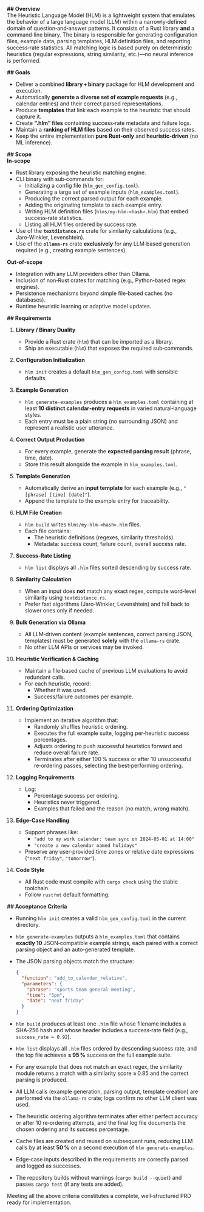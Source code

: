 **## Overview**  
The Heuristic Language Model (HLM) is a lightweight system that emulates the behavior of a large language model (LLM) within a narrowly‑defined domain of question‑and‑answer patterns. It consists of a Rust library **and** a command‑line binary. The binary is responsible for generating configuration files, example data, parsing templates, HLM definition files, and reporting success‑rate statistics. All matching logic is based purely on deterministic heuristics (regular expressions, string similarity, etc.)—no neural inference is performed.

**## Goals**  
- Deliver a combined **library + binary** package for HLM development and execution.  
- Automatically **generate a diverse set of example requests** (e.g., calendar entries) and their correct parsed representations.  
- Produce **templates** that link each example to the heuristic that should capture it.  
- Create **“.hlm” files** containing success‑rate metadata and failure logs.  
- Maintain a **ranking of HLM files** based on their observed success rates.  
- Keep the entire implementation **pure Rust‑only** and **heuristic‑driven** (no ML inference).  

**## Scope**  
**In‑scope**  
- Rust library exposing the heuristic matching engine.  
- CLI binary with sub‑commands for:  
  - Initializing a config file (`hlm_gen_config.toml`).  
  - Generating a large set of example inputs (`hlm_examples.toml`).  
  - Producing the correct parsed output for each example.  
  - Adding the originating template to each example entry.  
  - Writing HLM definition files (`hlms/my-hlm‑<hash>.hlm`) that embed success‑rate statistics.  
  - Listing all HLM files ordered by success rate.  
- Use of the **`textdistance.rs`** crate for similarity calculations (e.g., Jaro‑Winkler, Levenshtein).  
- Use of the **`ollama‑rs`** crate **exclusively** for any LLM‑based generation required (e.g., creating example sentences).  

**Out‑of‑scope**  
- Integration with any LLM providers other than Ollama.  
- Inclusion of non‑Rust crates for matching (e.g., Python‑based regex engines).  
- Persistence mechanisms beyond simple file‑based caches (no databases).  
- Runtime heuristic learning or adaptive model updates.  

**## Requirements**  

1. **Library / Binary Duality**  
   - Provide a Rust crate (`hlm`) that can be imported as a library.  
   - Ship an executable (`hlm`) that exposes the required sub‑commands.  

2. **Configuration Initialization**  
   - `hlm init` creates a default `hlm_gen_config.toml` with sensible defaults.  

3. **Example Generation**  
   - `hlm generate-examples` produces a `hlm_examples.toml` containing at least **10 distinct calendar‑entry requests** in varied natural‑language styles.  
   - Each entry must be a plain string (no surrounding JSON) and represent a realistic user utterance.  

4. **Correct Output Production**  
   - For every example, generate the **expected parsing result** (phrase, time, date).  
   - Store this result alongside the example in `hlm_examples.toml`.  

5. **Template Generation**  
   - Automatically derive an **input template** for each example (e.g., `"[phrase] [time] [date]"`).  
   - Append the template to the example entry for traceability.  

6. **HLM File Creation**  
   - `hlm build` writes `hlms/my-hlm-<hash>.hlm` files.  
   - Each file contains:  
     - The heuristic definitions (regexes, similarity thresholds).  
     - Metadata: success count, failure count, overall success rate.  

7. **Success‑Rate Listing**  
   - `hlm list` displays all `.hlm` files sorted descending by success rate.  

8. **Similarity Calculation**  
   - When an input does **not** match any exact regex, compute word‑level similarity using `textdistance.rs`.  
   - Prefer fast algorithms (Jaro‑Winkler, Levenshtein) and fall back to slower ones only if needed.  

9. **Bulk Generation via Ollama**  
   - All LLM‑driven content (example sentences, correct parsing JSON, templates) must be generated **solely** with the `ollama‑rs` crate.  
   - No other LLM APIs or services may be invoked.  

10. **Heuristic Verification & Caching**  
    - Maintain a file‑based cache of previous LLM evaluations to avoid redundant calls.  
    - For each heuristic, record:  
      - Whether it was used.  
      - Success/failure outcomes per example.  

11. **Ordering Optimization**  
    - Implement an iterative algorithm that:  
      - Randomly shuffles heuristic ordering.  
      - Executes the full example suite, logging per‑heuristic success percentages.  
      - Adjusts ordering to push successful heuristics forward and reduce overall failure rate.  
      - Terminates after either 100 % success or after 10 unsuccessful re‑ordering passes, selecting the best‑performing ordering.  

12. **Logging Requirements**  
    - Log:  
      - Percentage success per ordering.  
      - Heuristics never triggered.  
      - Examples that failed and the reason (no match, wrong match).  

13. **Edge‑Case Handling**  
    - Support phrases like:  
      - `"add to my work calendar: team sync on 2024‑05‑01 at 14:00"`  
      - `"create a new calendar named holidays"`  
    - Preserve any user‑provided time zones or relative date expressions (`"next friday"`, `"tomorrow"`).  

14. **Code Style**  
    - All Rust code must compile with `cargo check` using the stable toolchain.  
    - Follow `rustfmt` default formatting.  

**## Acceptance Criteria**  

- Running `hlm init` creates a valid `hlm_gen_config.toml` in the current directory.  
- `hlm generate-examples` outputs a `hlm_examples.toml` that contains **exactly 10** JSON‑compatible example strings, each paired with a correct parsing object and an auto‑generated template.  
- The JSON parsing objects match the structure:  

  ```json
  {
    "function": "add_to_calendar_relative",
    "parameters": {
      "phrase": "sports team general meeting",
      "time": "5pm",
      "date": "next friday"
    }
  }
  ```  

- `hlm build` produces at least one `.hlm` file whose filename includes a SHA‑256 hash and whose header includes a success‑rate field (e.g., `success_rate = 0.92`).  
- `hlm list` displays all `.hlm` files ordered by descending success rate, and the top file achieves **≥ 95 %** success on the full example suite.  
- For any example that does not match an exact regex, the similarity module returns a match with a similarity score ≥ 0.85 and the correct parsing is produced.  
- All LLM calls (example generation, parsing output, template creation) are performed via the `ollama‑rs` crate; logs confirm no other LLM client was used.  
- The heuristic ordering algorithm terminates after either perfect accuracy or after 10 re‑ordering attempts, and the final log file documents the chosen ordering and its success percentage.  
- Cache files are created and reused on subsequent runs, reducing LLM calls by at least **50 %** on a second execution of `hlm generate-examples`.  
- Edge‑case inputs described in the requirements are correctly parsed and logged as successes.  
- The repository builds without warnings (`cargo build --quiet`) and passes `cargo test` (if any tests are added).  

Meeting all the above criteria constitutes a complete, well‑structured PRD ready for implementation.
